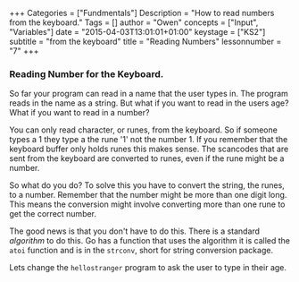 +++
Categories = ["Fundmentals"]
Description = "How to read numbers from the keyboard."
Tags = []
author = "Owen"
concepts = ["Input", "Variables"]
date = "2015-04-03T13:01:01+01:00"
keystage = ["KS2"]
subtitle = "from the keyboard"
title = "Reading Numbers"
lessonnumber = "7"
+++
### Reading Number for the Keyboard.
So far your program can read in a name that the user types in. The program
reads in the name as a string. But what if you want to read in the users
age? What if you want to read in a number?

You can only read character, or runes, from the keyboard. So if someone types a
1 they type a the rune '1' not the number 1. If you remember that the
keyboard buffer only holds runes this makes sense. The scancodes that are
sent from the keyboard are converted to runes, even if the rune might be a
number.

So what do you do? To solve this you have to convert the string, the runes,
to a number. Remember that the number might be more than one digit long.
This means the conversion might involve converting more than one rune
to get the correct number.

The good news is that you don't have to do this. There is a standard _algorithm_
to do this. Go has a function that uses the algorithm it is called the
`atoi` function and is in the `strconv`, short for string conversion package.

Lets change the `hellostranger` program to ask the user to type in their age.
